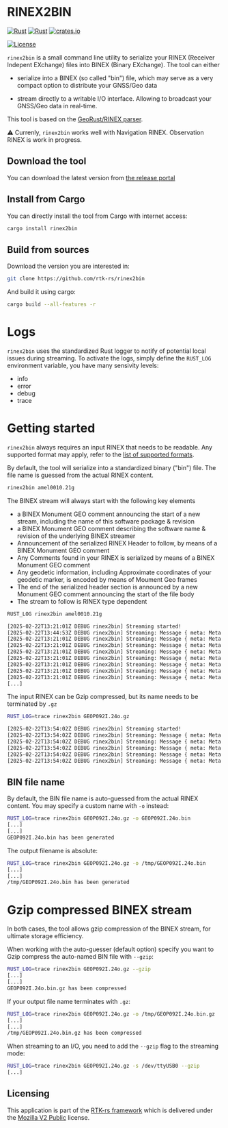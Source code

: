 RINEX2BIN
=========

[![Rust](https://github.com/rtk-rs/rinex2bin/actions/workflows/rust.yml/badge.svg)](https://github.com/rtk-rs/rinex2bin/actions/workflows/rust.yml)
[![Rust](https://github.com/rtk-rs/rinex2bin/actions/workflows/daily.yml/badge.svg)](https://github.com/rtk-rs/rinex2bin/actions/workflows/daily.yml)
[![crates.io](https://img.shields.io/crates/v/rinex2bin.svg)](https://crates.io/crates/rinex2bin)

[![License](https://img.shields.io/badge/license-MPL_2.0-orange?style=for-the-badge&logo=mozilla)](https://github.com/rtk-rs/rinex2bin/blob/main/LICENSE)

`rinex2bin` is a small command line utility to serialize your RINEX (Receiver Indepent EXchange) files
into BINEX (Binary EXchange). The tool can either

- serialize into a BINEX (so called "bin") file,
which may serve as a very compact option to distribute your GNSS/Geo data

- stream directly to a writable I/O interface. Allowing to broadcast your GNSS/Geo data
in real-time.

This tool is based on the [GeoRust/RINEX parser](https://github.com/georust/rinex).

:warning: Currenly, `rinex2bin` works well with Navigation RINEX. Observation RINEX is work in progress.

## Download the tool

You can download the latest version from [the release portal](https://github.com/rtk-rs/rinex2bin/releases)

## Install from Cargo

You can directly install the tool from Cargo with internet access:

```bash
cargo install rinex2bin
```

## Build from sources

Download the version you are interested in:

```bash
git clone https://github.com/rtk-rs/rinex2bin
```

And build it using cargo:

```bash
cargo build --all-features -r
```

Logs
====

`rinex2bin` uses the standardized Rust logger to notify of potential local issues
during streaming. To activate the logs, 
simply define the `RUST_LOG` environment variable, you have many sensivity levels:

- info
- error
- debug
- trace

Getting started
===============

`rinex2bin` always requires an input RINEX that needs to be readable.
Any supported format may apply, refer to the [list of supported formats](https://github.com/georust/rinex).

By default, the tool will serialize into a standardized binary ("bin") file. The file name
is guessed from the actual RINEX content.

```bash
rinex2bin amel0010.21g
```

The BINEX stream will always start with the following key elements

- a BINEX Monument GEO comment announcing the start of a new stream,
including the name of this software package & revision
- a BINEX Monument GEO comment describing the software name & revision
of the underlying BINEX streamer
- Announcement of the serialized RINEX Header to follow, by means of a BINEX Monument GEO comment
- Any Comments found in your RINEX is serialized by means of a BINEX Monument GEO comment
- Any geodetic information, including Approximate coordinates of your geodetic marker, is encoded
by means of Moument Geo frames
- The end of the serialized header section is announced by a new Monument GEO comment
announcing the start of the file body
- The stream to follow is RINEX type dependent

```bash
RUST_LOG rinex2bin amel0010.21g

[2025-02-22T13:21:01Z DEBUG rinex2bin] Streaming started!
[2025-02-22T13:44:53Z DEBUG rinex2bin] Streaming: Message { meta: Meta { reversed: false, enhanced_crc: false, big_endian: true }, record: MonumentGeo(MonumentGeoRecord { epoch: 2020-12-31T23:45:00 UTC, meta: RNX2BIN, comments: ["rtk-rs/rinex2bin v0.0.1 from V2 Glonass NAVIGATION DATA", "Stream starting!"], frames: [GeoStringFrame { fid: SoftwareName, string: "geo-rust v0.17.0-beta" }] }) }
[2025-02-22T13:21:01Z DEBUG rinex2bin] Streaming: Message { meta: Meta { reversed: false, enhanced_crc: false, big_endian: true }, record: MonumentGeo(MonumentGeoRecord { epoch: 2020-12-31T23:45:00 UTC, meta: RNX2BIN, comments: [], frames: [GeoStringFrame { fid: SoftwareName, string: "geo-rust v0.17.0-beta" }] }) }
[2025-02-22T13:21:01Z DEBUG rinex2bin] Streaming: Message { meta: Meta { reversed: false, enhanced_crc: false, big_endian: true }, record: MonumentGeo(MonumentGeoRecord { epoch: 2020-12-31T23:45:00 UTC, meta: RNX2BIN, comments: ["RINEX Header comments following!"], frames: [GeoStringFrame { fid: SoftwareName, string: "geo-rust v0.17.0-beta" }] }) }
[2025-02-22T13:21:01Z DEBUG rinex2bin] Streaming: Message { meta: Meta { reversed: false, enhanced_crc: false, big_endian: true }, record: MonumentGeo(MonumentGeoRecord { epoch: 2020-12-31T23:45:00 UTC, meta: RNX2BIN, comments: ["Linux 2.4.21-27.ELsmp|Opteron|gcc|Linux 64|=+", "GN-RINEX 1.3        Geo++ GmbH          31-DEC-20 23:59", "gfzrnx-1.13-7761    FILE MERGE          20210101 010301 UTC"], frames: [GeoStringFrame { fid: SoftwareName, string: "geo-rust v0.17.0-beta" }] }) }
[2025-02-22T13:21:01Z DEBUG rinex2bin] Streaming: Message { meta: Meta { reversed: false, enhanced_crc: false, big_endian: true }, record: MonumentGeo(MonumentGeoRecord { epoch: 2020-12-31T23:45:00 UTC, meta: RNX2BIN, comments: ["RINEX Record starting!"], frames: [GeoStringFrame { fid: SoftwareName, string: "geo-rust v0.17.0-beta" }] }) }
[2025-02-22T13:21:01Z DEBUG rinex2bin] Streaming: Message { meta: Meta { reversed: false, enhanced_crc: false, big_endian: true }, record: EphemerisFrame(GLO(GLOEphemeris { slot: 0, day: 0, tod_s: 0, clock_offset_s: -4.20100986958e-5, clock_rel_freq_bias: 0.0, t_k_sec: 0, x_km: 18170.6850586, vel_x_km: 0.818475723267, acc_x_km: 2.79396772385e-9, y_km: 18170.6850586, vel_y_km: 0.75625038147, acc_y_km: 9.31322574615e-10, z_km: 18170.6850586, vel_z_km: -3.34566307068, acc_z_km: -2.79396772385e-9, sv_health: 0, freq_channel: 0, age_op_days: 0, leap_s: 0, tau_gps_s: 0.0, l1_l2_gd: 0.0 })) }
[2025-02-22T13:21:01Z DEBUG rinex2bin] Streaming: Message { meta: Meta { reversed: false, enhanced_crc: false, big_endian: true }, record: EphemerisFrame(GLO(GLOEphemeris { slot: 0, day: 0, tod_s: 0, clock_offset_s: 0.000461053103209, clock_rel_freq_bias: 1.81898940355e-12, t_k_sec: 0, x_km: -8955.04199219, vel_x_km: 1.43687725067, acc_x_km: -4.65661287308e-9, y_km: -8955.04199219, vel_y_km: 1.5303068161, acc_y_km: -9.31322574615e-10, z_km: -8955.04199219, vel_z_km: 2.66476726532, acc_z_km: 9.31322574615e-10, sv_health: 0, freq_channel: 0, age_op_days: 0, leap_s: 0, tau_gps_s: 0.0, l1_l2_gd: 0.0 })) }
[2025-02-22T13:21:01Z DEBUG rinex2bin] Streaming: Message { meta: Meta { reversed: false, enhanced_crc: false, big_endian: true }, record: EphemerisFrame(GLO(GLOEphemeris { slot: 0, day: 0, tod_s: 0, clock_offset_s: 2.83820554614e-5, clock_rel_freq_bias: 0.0, t_k_sec: 0, x_km: 15025.2294922, vel_x_km: 1.75297737122, acc_x_km: 9.31322574615e-10, y_km: 15025.2294922, vel_y_km: -0.947224617004, acc_y_km: -9.31322574615e-10, z_km: 15025.2294922, vel_z_km: -2.76998615265, acc_z_km: -2.79396772385e-9, sv_health: 0, freq_channel: 0, age_op_days: 0, leap_s: 0, tau_gps_s: 0.0, l1_l2_gd: 0.0 })) }
[...]
```

The input RINEX can be Gzip compressed, but its name needs to be terminated by `.gz`

```bash
RUST_LOG=trace rinex2bin GEOP092I.24o.gz

[2025-02-22T13:54:02Z DEBUG rinex2bin] Streaming started!
[2025-02-22T13:54:02Z DEBUG rinex2bin] Streaming: Message { meta: Meta { reversed: false, enhanced_crc: false, big_endian: true }, record: MonumentGeo(MonumentGeoRecord { epoch: 2024-04-01T08:30:58.442760200 UTC, meta: RNX2BIN, comments: ["rtk-rs/rinex2bin v0.0.1 from V3 MIXED OBS DATA", "Stream starting!"], frames: [GeoStringFrame { fid: SoftwareName, string: "geo-rust v0.17.0-beta" }] }) }
[2025-02-22T13:54:02Z DEBUG rinex2bin] Streaming: Message { meta: Meta { reversed: false, enhanced_crc: false, big_endian: true }, record: MonumentGeo(MonumentGeoRecord { epoch: 2024-04-01T08:30:58.442760200 UTC, meta: RNX2BIN, comments: [], frames: [GeoStringFrame { fid: SoftwareName, string: "geo-rust v0.17.0-beta" }, GeoStringFrame { fid: AgencyName, string: "Geo++" }, GeoStringFrame { fid: ObserverName, string: "Geo++" }, GeoStringFrame { fid: ReceiverType, string: "Xiaomi" }, GeoStringFrame { fid: ReceiverNumber, string: "unknown" }, GeoStringFrame { fid: ReceiverFirmwareVersion, string: "M2007J17G" }] }) }
[2025-02-22T13:54:02Z DEBUG rinex2bin] Streaming: Message { meta: Meta { reversed: false, enhanced_crc: false, big_endian: true }, record: MonumentGeo(MonumentGeoRecord { epoch: 2024-04-01T08:30:58.442760200 UTC, meta: RNX2BIN, comments: ["RINEX Header comments following!"], frames: [GeoStringFrame { fid: SoftwareName, string: "geo-rust v0.17.0-beta" }] }) }
[2025-02-22T13:54:02Z DEBUG rinex2bin] Streaming: Message { meta: Meta { reversed: false, enhanced_crc: false, big_endian: true }, record: MonumentGeo(MonumentGeoRecord { epoch: 2024-04-01T08:30:58.442760200 UTC, meta: RNX2BIN, comments: ["************************************************************", "This file was generated by the Geo++ RINEX Logger App", "for Android devices (Version 2.1.6). If you encounter", "any issues, please send an email to android@geopp.de", "Filtering Mode: BEST", "************************************************************"], frames: [GeoStringFrame { fid: SoftwareName, string: "geo-rust v0.17.0-beta" }] }) }
[2025-02-22T13:54:02Z DEBUG rinex2bin] Streaming: Message { meta: Meta { reversed: false, enhanced_crc: false, big_endian: true }, record: MonumentGeo(MonumentGeoRecord { epoch: 2024-04-01T08:30:58.442760200 UTC, meta: RNX2BIN, comments: ["RINEX Record starting!"], frames: [GeoStringFrame { fid: SoftwareName, string: "geo-rust v0.17.0-beta" }] }) }
```

## BIN file name

By default, the BIN file name is auto-guessed from the actual RINEX content.
You may specify a custom name with `-o` instead:

```bash
RUST_LOG=trace rinex2bin GEOP092I.24o.gz -o GEOP092I.24o.bin
[...]
[...]
GEOP092I.24o.bin has been generated
```

The output filename is absolute:

```bash
RUST_LOG=trace rinex2bin GEOP092I.24o.gz -o /tmp/GEOP092I.24o.bin
[...]
[...]
/tmp/GEOP092I.24o.bin has been generated
```

Gzip compressed BINEX stream
============================

In both cases, the tool allows gzip compression of the BINEX stream, for ultimate storage efficiency.

When working with the auto-guesser (default option) specify you want to Gzip compress
the auto-named BIN file with `--gzip`:

```bash
RUST_LOG=trace rinex2bin GEOP092I.24o.gz --gzip
[...]
[...]
GEOP092I.24o.bin.gz has been compressed
```

If your output file name terminates with `.gz`:

```bash
RUST_LOG=trace rinex2bin GEOP092I.24o.gz -o /tmp/GEOP092I.24o.bin.gz
[...]
[...]
/tmp/GEOP092I.24o.bin.gz has been compressed
```

When streaming to an I/O, you need to add the `--gzip` flag to the streaming mode:

```bash
RUST_LOG=trace rinex2bin GEOP092I.24o.gz -s /dev/ttyUSB0 --gzip
[...]
```

## Licensing

This application is part of the [RTK-rs framework](https://github.com/rtk-rs) which
is delivered under the [Mozilla V2 Public](https://www.mozilla.org/en-US/MPL/2.0) license.
